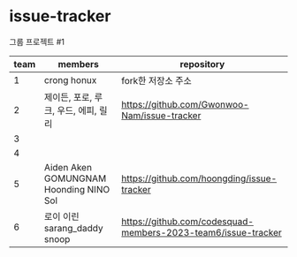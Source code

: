 # issue-tracker
그룹 프로젝트 #1 

|team|members|repository|
|---|---|---|
|1|crong honux|fork한 저장소 주소|
|2|제이든, 포로, 루크, 우드, 에피, 릴리|https://github.com/Gwonwoo-Nam/issue-tracker|
|3| | |
|4| | |
|5| Aiden Aken GOMUNGNAM Hoonding NINO Sol | https://github.com/hoongding/issue-tracker |
|6|로이 이린 sarang_daddy snoop|https://github.com/codesquad-members-2023-team6/issue-tracker|